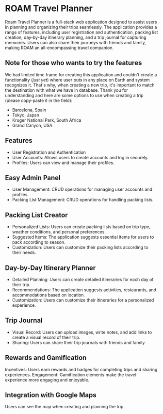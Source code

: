 # ROAM Travel Planner

Roam Travel Planner is a full-stack web application designed to assist users in planning and organizing their trips seamlessly. The application provides a range of features, including user registration and authentication, packing list creation, day-by-day itinerary planning, and a trip journal for capturing memories. Users can also share their journeys with friends and family, making ROAM an all-encompassing travel companion.

## Note for those who wants to try the features
We had limited time frame for creating this application and couldn't create a functionality (*just yet*) where user puts in any place on Earth and system recognizes it. That's why, when creating a new trip, it's important to match the destination with what we have in database. Thank you for understanding and here are some options to use when creating a trip (please copy-paste it in the field):
- Barcelona, Spain
- Tokyo, Japan
- Kruger National Park, South Africa
- Grand Canyon, USA

## Features
 - User Registration and Authentication
 - User Accounts: Allows users to create accounts and log in securely.
 - Profiles: Users can view and manage their profiles.
## Easy Admin Panel
 - User Management: CRUD operations for managing user accounts and profiles.
 - Packing List Management: CRUD operations for handling packing lists.
## Packing List Creator
 - Personalized Lists: Users can create packing lists based on trip type, weather conditions, and personal preferences. 
 - Suggested Items: The application suggests essential items for users to pack according to season.
 - Customization: Users can customize their packing lists according to their needs.
## Day-by-Day Itinerary Planner
 - Detailed Planning: Users can create detailed itineraries for each day of their trip.
 - Recommendations: The application suggests activities, restaurants, and accommodations based on location.
 - Customization: Users can customize their itineraries for a personalized experience.
## Trip Journal
 - Visual Record: Users can upload images, write notes, and add links to create a visual record of their trip.
 - Sharing: Users can share their trip journals with friends and family.
## Rewards and Gamification
Incentives: Users earn rewards and badges for completing trips and sharing experiences.
Engagement: Gamification elements make the travel experience more engaging and enjoyable.
## Integration with Google Maps
Users can see the map when creating and planning the trip.
